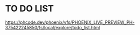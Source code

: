 # TO DO LIST 
https://phcode.dev/phoenix/vfs/PHOENIX_LIVE_PREVIEW_PH-375422245850/fs/local/explore/todo_list.html
